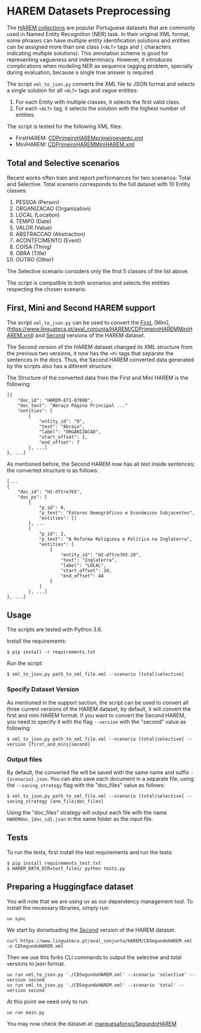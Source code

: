# HAREM Datasets Preprocessing

The [HAREM collections](https://www.linguateca.pt/HAREM/) are popular Portuguese datasets that are commonly used in Named Entity Recognition (NER) task. In their original XML format, some phrases can have multiple entity identification solutions and entities can be assigned more than one class (`<ALT>` tags and `|` characters indicating multiple solutions).
This annotation scheme is good for representing vagueness and indeterminacy. However, it introduces complications when modeling NER as sequence tagging problem, specially during evaluation, because a single true answer is required.

The script `xml_to_json.py` converts the XML file to JSON format and selects a single solution for all `<ALT>` tags and vague entities: 

1. For each Entity with multiple classes, it selects the first valid class.
2. For each `<ALT>` tag, it selects the solution with the highest number of entities.

The script is tested for the following XML files:

- FirstHAREM: [CDPrimeiroHAREMprimeiroevento.xml](https://www.linguateca.pt/aval_conjunta/HAREM/CDPrimeiroHAREMprimeiroevento.xml)
- MiniHAREM: [CDPrimeiroHAREMMiniHAREM.xml](https://www.linguateca.pt/aval_conjunta/HAREM/CDPrimeiroHAREMMiniHAREM.xml)


## Total and Selective scenarios

Recent works often train and report performances for two scenarios: Total and Selective. Total scenario corresponds to the full dataset with 10 Entity classes:

1. PESSOA (Person)
2. ORGANIZACAO (Organization)
3. LOCAL (Location)
4. TEMPO (Date)
5. VALOR (Value)
6. ABSTRACCAO (Abstraction)
7. ACONTECIMENTO (Event)
8. COISA (Thing)
9. OBRA (Title)
10. OUTRO (Other)

The Selective scenario considers only the first 5 classes of the list above.

The script is compatible to both scenarios and selects the entities respecting the chosen scenario.

## First, Mini and Second HAREM support

The script `xml_to_json.py` can be used to convert the [First](https://www.linguateca.pt/aval_conjunta/HAREM/CDPrimeiroHAREMprimeiroevento.xml), [Mini],(https://www.linguateca.pt/aval_conjunta/HAREM/CDPrimeiroHAREMMiniHAREM.xml) and [Second](https://www.linguateca.pt/aval_conjunta/HAREM/CDSegundoHAREM.xml) versions of the HAREM dataset. 

The Second version of the HAREM dataset changed its XML structure from the previous two versions, it now has the `<P>` tags that separate the sentences in the docs. Thus, the Second HAREM converted data generated by the scripts also has a diferent structure.

The Structure of the converted data from the First and Mini HAREM is the following:
    
    [{
        "doc_id": "HAREM-871-07800",
        "doc_text": "Abraço Página Principal ..."
        "entities": [
            {
                "entity_id": "0",
                "text": "Abraço",
                "label": "ORGANIZACAO",
                "start_offset": 1,
                "end_offset": 7
            }, ...]            
    }, ...]

As mentioned before, the Second HAREM now has all text inside sentences; the converted structure is as follows:

    [...
    {
        "doc_id": "H2-dftre765",
        "doc_ps": [
            {
                "p_id": 0,
                "p_text": "Fatores Demográficos e Econômicos Subjacentes",
                "entities": []
            }, ...
            {
                "p_id": 2,
                "p_text": "A Reforma Religiosa e Política na Inglaterra",
                "entities": [
                    {
                        "entity_id": "H2-dftre765-28",
                        "text": "Inglaterra",
                        "label": "LOCAL",
                        "start_offset": 34,
                        "end_offset": 44
                    }
                ]
            }, ...]
    }, ...]


## Usage

The scripts are tested with Python 3.6.

Install the requirements:

    $ pip install -r requirements.txt

Run the script:

    $ xml_to_json.py path_to_xml_file.xml --scenario [total|selective]

### Specify Dataset Version

As mentioned in the support section, the script can be used to convert all three current versions of the HAREM dataset, by default, it will convert the first and mini HAREM format. If you want to convert the Second HAREM, you need to specify it with the flag `--version` with the "second" value as following:

    $ xml_to_json.py path_to_xml_file.xml --scenario [total|selective] --version [first_and_mini|second]

### Output files

By default, the converted file will be saved with the same name and suffix `-{scenario}.json`. You can also save each document in a separate file, using the `--saving_strategy` flag with the "doc_files" value as follows:

    $ xml_to_json.py path_to_xml_file.xml --scenario [total|selective] --saving_strategy [one_file|doc_files]

Using the "doc_files" strategy will output each file with the name `HAREMdoc_{doc_id}.json` in the same folder as the input file.

## Tests

To run the tests, first install the test requirements and run the tests:

    $ pip install requirements_test.txt
    $ HAREM_DATA_DIR=test_files/ python tests.py


## Preparing a Huggingface dataset

You will note that we are using uv as our dependency management tool. To install the necessary libraries, simply run:

```
uv sync
```

We start by donwloading the [Second](https://www.linguateca.pt/aval_conjunta/HAREM/CDSegundoHAREM.xml) version of the HAREM dataset.

```
curl https://www.linguateca.pt/aval_conjunta/HAREM/CDSegundoHAREM.xml -o CDSegundoHAREM.xml
```
Then we use this forks CLI commands to output the selective and total versions to json format.

```
uv run xml_to_json.py './CDSegundoHAREM.xml' --scenario 'selective' --version second
uv run xml_to_json.py './CDSegundoHAREM.xml' --scenario 'total' --version second
```

At this point we need only to run:

```
uv run main.py
```

You may now check the dataset at: [marquesafonso/SegundoHAREM](https://huggingface.co/datasets/marquesafonso/SegundoHAREM)